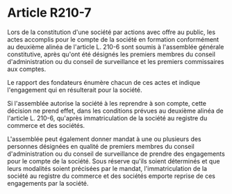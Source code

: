 # Article R210-7

Lors de la constitution d'une société par actions avec offre au public, les actes accomplis pour le compte de la société en formation conformément au deuxième alinéa de l'article L. 210-6 sont soumis à l'assemblée générale constitutive, après qu'ont été désignés les premiers membres du conseil d'administration ou du conseil de surveillance et les premiers commissaires aux comptes.

Le rapport des fondateurs énumère chacun de ces actes et indique l'engagement qui en résulterait pour la société.

Si l'assemblée autorise la société à les reprendre à son compte, cette décision ne prend effet, dans les conditions prévues au deuxième alinéa de l'article L. 210-6, qu'après immatriculation de la société au registre du commerce et des sociétés.

L'assemblée peut également donner mandat à une ou plusieurs des personnes désignées en qualité de premiers membres du conseil d'administration ou du conseil de surveillance de prendre des engagements pour le compte de la société. Sous réserve qu'ils soient déterminés et que leurs modalités soient précisées par le mandat, l'immatriculation de la société au registre du commerce et des sociétés emporte reprise de ces engagements par la société.
